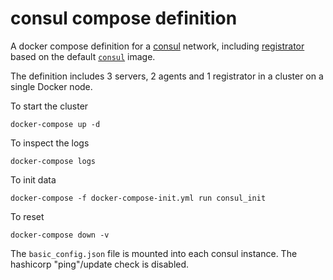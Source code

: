 # consul compose definition

A docker compose definition for a [consul](https://consul.io) network, including [registrator](http://gliderlabs.com/registrator/latest/) based on the default [`consul`](https://hub.docker.com/_/consul/) image.

The definition includes 3 servers, 2 agents and 1 registrator in a cluster on a single Docker node.

To start the cluster

    docker-compose up -d

To inspect the logs

    docker-compose logs

To init data

    docker-compose -f docker-compose-init.yml run consul_init

To reset

    docker-compose down -v

The `basic_config.json` file is mounted into each consul instance. The hashicorp "ping"/update check is disabled.
